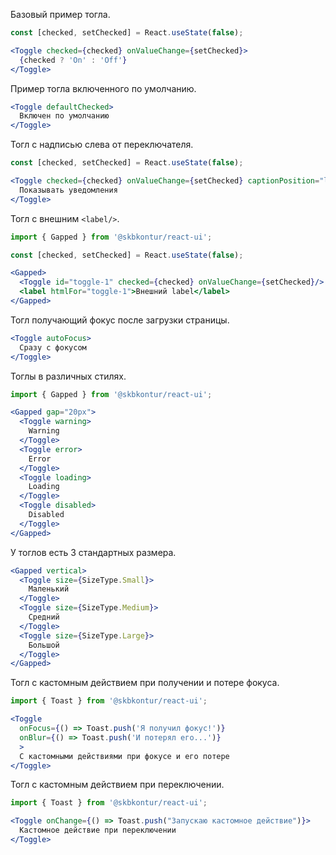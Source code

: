 Базовый пример тогла.

```jsx harmony
const [checked, setChecked] = React.useState(false);

<Toggle checked={checked} onValueChange={setChecked}>
  {checked ? 'On' : 'Off'}
</Toggle>
```

Пример тогла включенного по умолчанию.

```jsx harmony
<Toggle defaultChecked>
  Включен по умолчанию
</Toggle>
```

Тогл с надписью слева от переключателя.

```jsx harmony
const [checked, setChecked] = React.useState(false);

<Toggle checked={checked} onValueChange={setChecked} captionPosition="left">
  Показывать уведомления
</Toggle>
```

Тогл с внешним `<label/>`.

```jsx harmony
import { Gapped } from '@skbkontur/react-ui';

const [checked, setChecked] = React.useState(false);

<Gapped>
  <Toggle id="toggle-1" checked={checked} onValueChange={setChecked}/>
  <label htmlFor="toggle-1">Внешний label</label>
</Gapped>
```

Тогл получающий фокус после загрузки страницы.

```jsx harmony
<Toggle autoFocus>
  Сразу с фокусом
</Toggle>
```

Тоглы в различных стилях.

```jsx harmony
import { Gapped } from '@skbkontur/react-ui';

<Gapped gap="20px">
  <Toggle warning>
    Warning
  </Toggle>
  <Toggle error>
    Error
  </Toggle>
  <Toggle loading>
    Loading
  </Toggle>
  <Toggle disabled>
    Disabled
  </Toggle>
</Gapped>
```

У тоглов есть 3 стандартных размера.

```jsx harmony
<Gapped vertical>
  <Toggle size={SizeType.Small}>
    Маленький
  </Toggle>
  <Toggle size={SizeType.Medium}>
    Средний
  </Toggle>
  <Toggle size={SizeType.Large}>
    Большой
  </Toggle>
</Gapped>
```

Тогл с кастомным действием при получении и потере фокуса.

```jsx harmony
import { Toast } from '@skbkontur/react-ui';

<Toggle
  onFocus={() => Toast.push('Я получил фокус!')}
  onBlur={() => Toast.push('И потерял его...')}
  >
  С кастомными действиями при фокусе и его потере
</Toggle>
```

Тогл с кастомным действием при переключении.

```jsx harmony
import { Toast } from '@skbkontur/react-ui';

<Toggle onChange={() => Toast.push("Запускаю кастомное действие")}>
  Кастомное действие при переключении
</Toggle>
```
